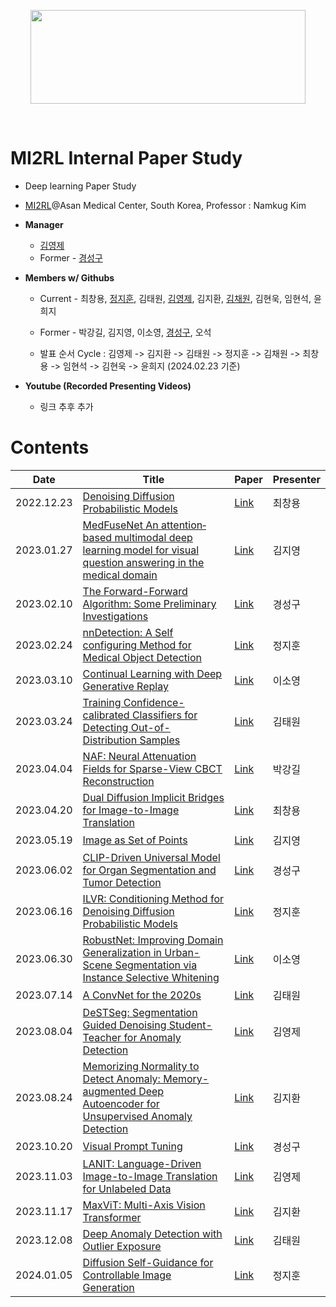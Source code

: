 <p align="center"><img src='./imgs/MI2RL_logo.png' width="440" height="150"></p>

<br>

# MI2RL Internal Paper Study

* Deep learning Paper Study
* [MI2RL](https://www.mi2rl.co/)@Asan Medical Center, South Korea, Professor :  Namkug Kim

* **Manager**
  * [김영제](https://github.com/provbs)
  * Former - [경성구](https://github.com/babbu3682)

* **Members w/ Githubs**
  * Current - 최창용, [정지훈](https://github.com/jhooons3327), 김태원, [김영제](https://github.com/provbs), 김지환, [김채원](https://github.com/cwkim0120), 김현욱, 임현석, 윤희지
  * Former - 박강길, 김지영, 이소영, [경성구](https://github.com/babbu3682), 오석
 
  * 발표 순서 Cycle : 김영제 -> 김지환 -> 김태원 -> 정지훈 -> 김채원 -> 최창용 -> 임현석 -> 김현욱 -> 윤희지 (2024.02.23 기준)

* **Youtube (Recorded Presenting Videos)**
  * 링크 추후 추가


# Contents

| Date       | Title                                                              | Paper   | Presenter    |
| ---------- | ------------------------------------------------------------------ | ------- | ------------ |
| 2022.12.23 | [Denoising Diffusion Probabilistic Models](https://github.com/babbu3682/Internal_Paper_Study/blob/master/pdf/DDPM.pdf) | [Link](https://arxiv.org/abs/2006.11239) | 최창용 |
| 2023.01.27 | [MedFuseNet An attention‐based multimodal deep learning model for visual question answering in the medical domain](https://github.com/babbu3682/Internal_Paper_Study/blob/master/pdf/MedFuseNet.pdf) | [Link](https://www.nature.com/articles/s41598-021-98390-1) | 김지영 |
| 2023.02.10 | [The Forward-Forward Algorithm: Some Preliminary Investigations](https://github.com/babbu3682/Internal_Paper_Study/blob/master/pdf/Forward_Forward.pdf) | [Link](https://arxiv.org/abs/2212.13345) | 경성구 |
| 2023.02.24 | [nnDetection: A Self configuring Method for Medical Object Detection](https://github.com/babbu3682/Internal_Paper_Study/blob/master/pdf/nnDetection.pdf) | [Link](https://arxiv.org/abs/2106.00817) | 정지훈 |
| 2023.03.10 | [Continual Learning with Deep Generative Replay](https://github.com/babbu3682/Internal_Paper_Study/blob/master/pdf/Deep%20Generative%20Replay.pdf) | [Link](https://arxiv.org/abs/1705.08690) | 이소영 |
| 2023.03.24 | [Training Confidence-calibrated Classifiers for Detecting Out-of-Distribution Samples](https://github.com/babbu3682/Internal_Paper_Study/blob/master/pdf/TRAINING%20CONFIDENCE-CALIBRATED%20CLASSIFIERS.pdf) | [Link](https://arxiv.org/abs/1711.09325) | 김태원 |
| 2023.04.04 | [NAF: Neural Attenuation Fields for Sparse-View CBCT Reconstruction](https://github.com/babbu3682/MI2RL_Paper_Review/blob/master/pdf/NAF_REVIEW.pdf) | [Link](https://arxiv.org/abs/2209.14540) | 박강길 |
| 2023.04.20 | [Dual Diffusion Implicit Bridges for Image-to-Image Translation](https://github.com/babbu3682/Internal_Paper_Study/blob/master/pdf/DDIB.pdf) | [Link](https://arxiv.org/abs/2203.08382) | 최창용 |
| 2023.05.19 | [Image as Set of Points](https://github.com/provbs/MI2RL_Internal_Paper_Study/blob/main/pdf/Image%20as%20Set%20of%20Points_paper_review.pdf) | [Link](https://arxiv.org/abs/2303.01494) | 김지영 |
| 2023.06.02 | [CLIP-Driven Universal Model for Organ Segmentation and Tumor Detection](https://github.com/provbs/MI2RL_Internal_Paper_Study/blob/main/pdf/CLIP-Driven-Universal_Model.pdf) | [Link](https://arxiv.org/abs/2301.00785) | 경성구 |
| 2023.06.16 | [ILVR: Conditioning Method for Denoising Diffusion Probabilistic Models](https://github.com/provbs/MI2RL_Internal_Paper_Study/blob/main/pdf/ILVR_Conditioning%20Method%20for%20Denoising%20Diffusion%20Probabilistic%20Models.pdf) | [Link](https://arxiv.org/abs/2108.02938) | 정지훈 |
| 2023.06.30 | [RobustNet: Improving Domain Generalization in Urban-Scene Segmentation via Instance Selective Whitening](https://github.com/provbs/MI2RL_Internal_Paper_Study/blob/main/pdf/RobustNet.pdf) | [Link](https://arxiv.org/pdf/2103.15597.pdf) | 이소영 |
| 2023.07.14 | [A ConvNet for the 2020s](https://github.com/provbs/MI2RL_Internal_Paper_Study/blob/main/pdf/A%20ConvNet%20for%20the%202020s.pdf) | [Link](https://openaccess.thecvf.com/content/CVPR2022/papers/Liu_A_ConvNet_for_the_2020s_CVPR_2022_paper.pdf) | 김태원 |
| 2023.08.04 | [DeSTSeg: Segmentation Guided Denoising Student-Teacher for Anomaly Detection](https://github.com/provbs/MI2RL_Internal_Paper_Study/blob/main/pdf/DeSTSeg_kyj.pdf) | [Link](https://arxiv.org/pdf/2211.11317.pdf) | 김영제 |
| 2023.08.24 | [Memorizing Normality to Detect Anomaly: Memory-augmented Deep Autoencoder for Unsupervised Anomaly Detection](https://github.com/provbs/MI2RL_Internal_Paper_Study/blob/main/pdf/mem-ae.pdf) | [Link](https://openaccess.thecvf.com/content_ICCV_2019/papers/Gong_Memorizing_Normality_to_Detect_Anomaly_Memory-Augmented_Deep_Autoencoder_for_Unsupervised_ICCV_2019_paper.pdf) | 김지환 | 
| 2023.10.20 | [Visual Prompt Tuning](https://github.com/provbs/mini-MI2RL_internal_paper_study/blob/main/pdf/VPT_kyungSunggu.pdf) | [Link](https://github.com/KMnP/vpt) | 경성구 | 
| 2023.11.03 | [LANIT: Language-Driven Image-to-Image Translation for Unlabeled Data](https://github.com/provbs/MI2RL_Internal_Paper_Study/blob/main/pdf/LANIT_youngjae.pdf) | [Link](https://arxiv.org/pdf/2208.14889.pdf) | 김영제 |
| 2023.11.17 | [MaxViT: Multi-Axis Vision Transformer](https://github.com/provbs/MI2RL_Internal_Paper_Study/blob/main/pdf/%EA%B3%B5%ED%95%A9%EB%94%A5%EB%9F%AC%EB%8B%9D-%EA%B9%80%EC%A7%80%ED%99%98-MaxVIT.pdf) | [Link](https://arxiv.org/abs/2204.01697) | 김지환 | 
| 2023.12.08 | [Deep Anomaly Detection with Outlier Exposure](https://github.com/provbs/MI2RL_Internal_Paper_Study/blob/main/pdf/DEEP%20ANOMALY%20DETECTION%20WITH%20OUTLIER%20EXPOSURE_2023_12_08.pdf) | [Link](https://arxiv.org/abs/1812.04606) | 김태원 | 
| 2024.01.05 | [Diffusion Self-Guidance for Controllable Image Generation]() | [Link](https://arxiv.org/abs/2306.00986) | 정지훈 | 

